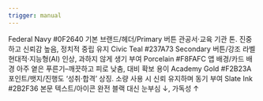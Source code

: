 ```yaml
---
trigger: manual
---
```


Federal Navy	#0F2640	기본 브랜드/헤더/Primary 버튼	관공서·교육 기관 톤. 진중하고 신뢰감 높음, 정치적 중립 유지
Civic Teal	#237A73	Secondary 버튼/강조 라벨	현대적·지능형(AI) 인상, 과하지 않게 생기 부여
Porcelain	#F8FAFC	앱 배경/카드 배경	아주 옅은 푸른기–깨끗하고 피로 낮춤, 대비 확보 용이
Academy Gold	#F2B23A	포인트/뱃지/진행도	‘성취·합격’ 상징. 소량 사용 시 신뢰 유지하며 동기 부여
Slate Ink	#2B2F36	본문 텍스트/아이콘	완전 블랙 대신 눈부심 ↓, 가독성 ↑
